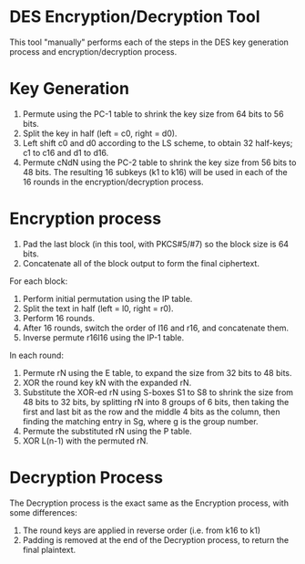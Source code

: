 # DES Encryption/Decryption Tool

This tool "manually" performs each of the steps in the DES key generation process and encryption/decryption process.


# Key Generation
1. Permute using the PC-1 table to shrink the key size from 64 bits to 56 bits.
2. Split the key in half (left = c0, right = d0).
3. Left shift c0 and d0 according to the LS scheme, to obtain 32 half-keys; c1 to c16 and d1 to d16.
4. Permute cNdN using the PC-2 table to shrink the key size from 56 bits to 48 bits.
The resulting 16 subkeys (k1 to k16) will be used in each of the 16 rounds in the encryption/decryption process.


# Encryption process
1. Pad the last block (in this tool, with PKCS#5/#7) so the block size is 64 bits.
2. Concatenate all of the block output to form the final ciphertext.

For each block:
1. Perform initial permutation using the IP table.
2. Split the text in half (left = l0, right = r0).
3. Perform 16 rounds.
4. After 16 rounds, switch the order of l16 and r16, and concatenate them.
5. Inverse permute r16l16 using the IP-1 table.

In each round:
1. Permute rN using the E table, to expand the size from 32 bits to 48 bits.
2. XOR the round key kN with the expanded rN.
3. Substitute the XOR-ed rN using S-boxes S1 to S8 to shrink the size from 48 bits to 32 bits, by splitting rN    into 		8 groups of 6 bits, then taking the first and last bit as the row and the middle 4 bits as the column, then finding 	 the matching entry in Sg, where g is the group number. 
4. Permute the substituted rN using the P table.
5. XOR L(n-1) with the permuted rN.


# Decryption Process
The Decryption process is the exact same as the Encryption process, with some differences:
1. The round keys are applied in reverse order (i.e. from k16 to k1)
2. Padding is removed at the end of the Decryption process, to return the final plaintext.
